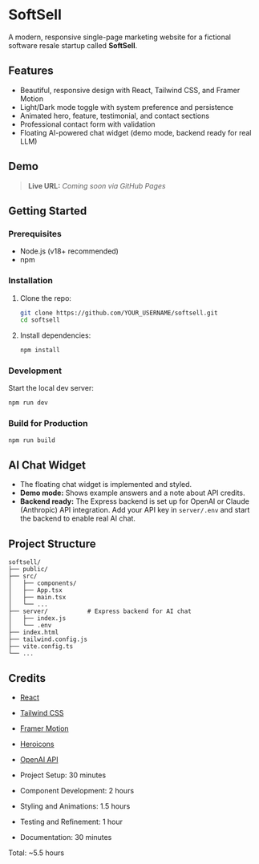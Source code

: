 # SoftSell

A modern, responsive single-page marketing website for a fictional software resale startup called **SoftSell**.

## Features
- Beautiful, responsive design with React, Tailwind CSS, and Framer Motion
- Light/Dark mode toggle with system preference and persistence
- Animated hero, feature, testimonial, and contact sections
- Professional contact form with validation
- Floating AI-powered chat widget (demo mode, backend ready for real LLM)


## Demo
> **Live URL:** _Coming soon via GitHub Pages_

## Getting Started

### Prerequisites
- Node.js (v18+ recommended)
- npm

### Installation
1. Clone the repo:
   ```sh
   git clone https://github.com/YOUR_USERNAME/softsell.git
   cd softsell
   ```
2. Install dependencies:
   ```sh
   npm install
   ```

### Development
Start the local dev server:
```sh
npm run dev
```

### Build for Production
```sh
npm run build
```


## AI Chat Widget
- The floating chat widget is implemented and styled.
- **Demo mode:** Shows example answers and a note about API credits.
- **Backend ready:** The Express backend is set up for OpenAI or Claude (Anthropic) API integration. Add your API key in `server/.env` and start the backend to enable real AI chat.

## Project Structure
```
softsell/
├── public/
├── src/
│   ├── components/
│   ├── App.tsx
│   ├── main.tsx
│   └── ...
├── server/           # Express backend for AI chat
│   ├── index.js
│   └── .env
├── index.html
├── tailwind.config.js
├── vite.config.ts
└── ...
```

## Credits
- [React](https://react.dev/)
- [Tailwind CSS](https://tailwindcss.com/)
- [Framer Motion](https://www.framer.com/motion/)
- [Heroicons](https://heroicons.com/)
- [OpenAI API](https://platform.openai.com/)

- Project Setup: 30 minutes
- Component Development: 2 hours
- Styling and Animations: 1.5 hours
- Testing and Refinement: 1 hour
- Documentation: 30 minutes

Total: ~5.5 hours

